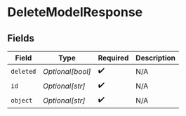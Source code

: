 # DeleteModelResponse


## Fields

| Field              | Type               | Required           | Description        |
| ------------------ | ------------------ | ------------------ | ------------------ |
| `deleted`          | *Optional[bool]*   | :heavy_check_mark: | N/A                |
| `id`               | *Optional[str]*    | :heavy_check_mark: | N/A                |
| `object`           | *Optional[str]*    | :heavy_check_mark: | N/A                |